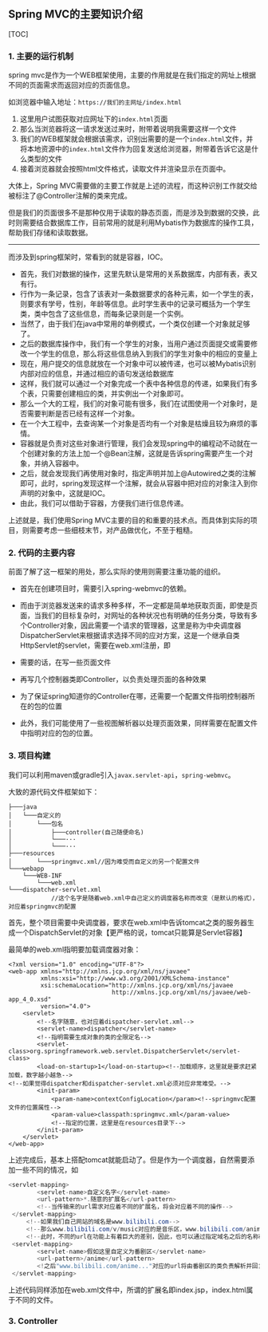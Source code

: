 ## Spring MVC的主要知识介绍

[TOC]

### 1. 主要的运行机制

spring mvc是作为一个WEB框架使用，主要的作用就是在我们指定的网址上根据不同的页面需求而返回对应的页面信息。

如浏览器中输入地址：`https://我们的主网址/index.html`

1. 这里用户试图获取对应网址下的`index.html`页面
2. 那么当浏览器将这一请求发送过来时，附带着说明我需要这样一个文件
3. 我们的WEB框架就会根据该需求，识别出需要的是一个`index.html`文件，并将本地资源中的`index.html`文件作为回复发送给浏览器，附带着告诉它这是什么类型的文件
4. 接着浏览器就会按照html文件格式，读取文件并渲染显示在页面中。

大体上，Spring MVC需要做的主要工作就是上述的流程，而这种识别工作就交给被标注了@Controller注解的类来完成。

但是我们的页面很多不是那种仅用于读取的静态页面，而是涉及到数据的交换，此时则需要结合数据库工作，目前常用的就是利用Mybatis作为数据库的操作工具，帮助我们存储和读取数据。

---------------------------

而涉及到spring框架时，常看到的就是容器，IOC。

- 首先，我们对数据的操作，这里先默认是常用的关系数据库，内部有表，表又有行。
- 行作为一条记录，包含了该表对一条数据要求的各种元素，如一个学生的表，则要求有学号，性别，年龄等信息。此时学生表中的记录可概括为一个学生类，类中包含了这些信息，而每条记录则是一个实例。
- 当然了，由于我们在java中常用的单例模式，一个类仅创建一个对象就足够了。
- 之后的数据库操作中，我们有一个学生的对象，当用户通过页面提交或需要修改一个学生的信息，那么将这些信息纳入到我们的学生对象中的相应的变量上
- 现在，用户提交的信息就放在一个对象中可以被传递，也可以被Mybatis识别内部对应的信息，并通过相应的语句发送给数据库
- 这样，我们就可以通过一个对象完成一个表中各种信息的传递，如果我们有多个表，只需要创建相应的类，并实例出一个对象即可。
- 那么一个大的工程，我们的对象可能有很多，我们在试图使用一个对象时，是否需要判断是否已经有这样一个对象。
- 在一个大工程中，去查询某一个对象是否均有一个对象是枯燥且较为麻烦的事情。
- 容器就是负责对这些对象进行管理，我们会发现spring中的编程动不动就在一个创建对象的方法上加一个@Bean注解，这就是告诉spring需要产生一个对象，并纳入容器中。
- 之后，就会发现我们再使用对象时，指定声明并加上@Autowired之类的注解即可，此时，spring发现这样一个注解，就会从容器中把对应的对象注入到你声明的对象中，这就是IOC。
- 由此，我们可以借助于容器，方便我们进行信息传递。

上述就是，我们使用Spring MVC主要的目的和重要的技术点。而具体到实际的项目，则需要考虑一些细枝末节，对产品做优化，不至于粗糙。

 ### 2.  代码的主要内容

前面了解了这一框架的用处，那么实际的使用则需要注重功能的组织。

- 首先在创建项目时，需要引入spring-webmvc的依赖。

- 而由于浏览器发送来的请求多种多样，不一定都是简单地获取页面，即使是页面，当我们的目标复杂时，对网址的各种状况也有明确的任务分类，导致有多个Controller对象，因此需要一个请求的管理器，这里是称为中央调度器DispatcherServlet来根据请求选择不同的应对方案，这是一个继承自类HttpServlet的servlet，需要在web.xml注册，即
- 需要的话，在写一些页面文件
- 再写几个控制器类即Controller，以负责处理页面的各种效果
- 为了保证spring知道你的Controller在哪，还需要一个配置文件指明控制器所在的包的位置
- 此外，我们可能使用了一些视图解析器以处理页面效果，同样需要在配置文件中指明对应的包的位置。

### 3. 项目构建

我们可以利用maven或gradle引入`javax.servlet-api`，`spring-webmvc`。

大致的源代码文件框架如下：

```basic
├───java
│   └───自定义的
│       └───包名
│           ├───controller(自己随便命名)
│           └───···
│			└───···
├───resources
│		└───springmvc.xml//因为难受而自定义的另一个配置文件
└───webapp
    └───WEB-INF
		└───web.xml
└───dispatcher-servlet.xml
			//这个名字是随着web.xml中自己定义的调度器名称而改变（是默认的格式），对应着springmvc的配置
```

首先，整个项目需要中央调度器，要求在web.xml中告诉tomcat之类的服务器生成一个DispatchServlet的对象【更严格的说，tomcat只能算是Servlet容器】

最简单的web.xml指明要加载调度器对象：

```xml-dtd
<?xml version="1.0" encoding="UTF-8"?>
<web-app xmlns="http://xmlns.jcp.org/xml/ns/javaee"
         xmlns:xsi="http://www.w3.org/2001/XMLSchema-instance"
         xsi:schemaLocation="http://xmlns.jcp.org/xml/ns/javaee
                             http://xmlns.jcp.org/xml/ns/javaee/web-app_4_0.xsd"
         version="4.0">
    <servlet>
		<!--名字随意，也对应着dispatcher-servlet.xml-->
		<servlet-name>dispatcher</servlet-name>
		<!--指明需要生成对象的类的全限定名-->
        <servlet-class>org.springframework.web.servlet.DispatcherServlet</servlet-class>
		<load-on-startup>1</load-on-startup><!--加载顺序，这里就是要求赶紧加载，数字越小越急-->
<!--如果觉得dispatcher和dispatcher-servlet.xml必须对应非常难受。-->
		<init-param>
			<param-name>contextConfigLocation</param><!--springmvc配置文件的位置属性-->
			<param-value>classpath:springmvc.xml</param-value>
			<!--指定的位置，这里是在resources目录下-->
		</init-param>
	</servlet>
</web-app>

```

上述完成后，基本上搭配tomcat就能启动了。但是作为一个调度器，自然需要添加一些不同的情况，如

```java
<servlet-mapping>
        <servlet-name>自定义名字</servlet-name>
        <url-pattern>*.随意的扩展名</url-pattern>
     	<!--当传输来的url需求对应着不同的扩展名，将会对应着不同的操作-->
 </servlet-mapping>
     <!--如果我们自己网站的域名是www.bilibili.com-->
     <!--那么www.bilibili.com/v/music对应的是音乐区，www.bilibili.com/anime对应的是番剧区-->
     <!--此时，不同的url在功能上有着巨大的差别，因此，也可以通过指定域名之后的名称确定具体的职责，以指定对应的类来负责-->
 <servlet-mapping>
        <servlet-name>假如这里自定义为番剧区</servlet-name>
        <url-pattern>/anime</url-pattern>
    	<!之后"www.bilibili.com/anime..."对应的url将由番剧区的类负责解析并回复-->
 </servlet-mapping>
```

上述代码同样添加在web.xml文件中，所谓的扩展名即index.jsp，index.html属于不同的文件。

### 3. Controller



